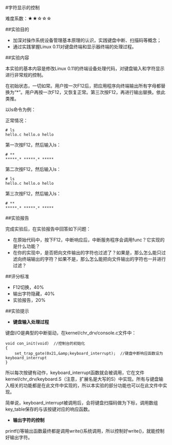 #字符显示的控制

难度系数：★★☆☆☆

##实验目的

+ 加深对操作系统设备管理基本原理的认识，实践键盘中断、扫描码等概念；
+ 通过实践掌握Linux 0.11对键盘终端和显示器终端的处理过程。

##实验内容

本实验的基本内容是修改Linux 0.11的终端设备处理代码，对键盘输入和字符显示进行非常规的控制。

在初始状态，一切如常。用户按一次F12后，把应用程序向终端输出所有字母都替换为“*”。用户再按一次F12，又恢复正常。第三次按F12，再进行输出替换。依此类推。

以ls命令为例：

正常情况：
```
# ls
hello.c hello.o hello
```
第一次按F12，然后输入ls：
```
# **
*****.* *****.* *****
```
第二次按F12，然后输入ls：
```
# ls
hello.c hello.o hello
```
第三次按F12，然后输入ls：
```
# **
*****.* *****.* *****
```

##实验报告

完成实验后，在实验报告中回答如下问题：
+ 在原始代码中，按下F12，中断响应后，中断服务程序会调用func？它实现的是什么功能？
+ 在你的实现中，是否把向文件输出的字符也过滤了？如果是，那么怎么能只过滤向终端输出的字符？如果不是，那么怎么能把向文件输出的字符也一并进行过滤？

##评分标准

+ F12切换，40%
+ 输出字符隐藏，40%
+ 实验报告，20%

##实验提示

+ **键盘输入处理过程**

键盘I/O是典型的中断驱动，在kernel/chr_drv/console.c文件中：
```
void con_init(void)  //控制台的初始化
{
    set_trap_gate(0x21,&amp;keyboard_interrupt);  //键盘中断响应函数设为keyboard_interrupt
}
```
所以每次按键有动作，keyboard_interrupt函数就会被调用，它在文件kernel/chr_drv/keyboard.S（注意，扩展名是大写的S）中实现。所有与键盘输入相关的功能都是在此文件中实现的，所以本实验的部分功能也可以在此文件中实现。

简单说，keyboard_interrupt被调用后，会将键盘扫描码做为下标，调用数组key_table保存的与该按键对应的响应函数。

+ **输出字符的控制**

printf()等输出函数最终都是调用write()系统调用，所以控制好write()，就能控制好输出字符。
